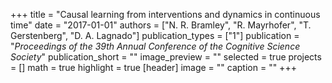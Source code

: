 +++
title = "Causal learning from interventions and dynamics in continuous time"
date = "2017-01-01"
authors = ["N. R. Bramley",  "R. Mayrhofer",  "T. Gerstenberg",  "D. A. Lagnado"]
publication_types = ["1"]
publication = "_Proceedings of the 39th Annual Conference of the Cognitive Science Society_"
publication_short = ""
image_preview = ""
selected = true
projects = []
math = true
highlight = true
[header]
image = ""
caption = ""
+++

